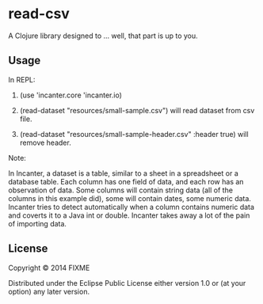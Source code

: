 # read-csv

A Clojure library designed to ... well, that part is up to you.

## Usage
In REPL:
1) (use 'incanter.core
	   'incanter.io)
	   
2) (read-dataset "resources/small-sample.csv") will read dataset from csv file.

3) (read-dataset "resources/small-sample-header.csv" :header true) will remove header.

Note:

 In Incanter, a dataset is a table, similar to a sheet in a spreadsheet or a database 
table. Each column has one field of data, and each row has an observation of data. Some 
columns will contain string data (all of the columns in this example did), some will contain 
dates, some numeric data. Incanter tries to detect automatically when a column contains 
numeric data and coverts it to a Java int or double. Incanter takes away a lot of the pain  
of importing data.


## License

Copyright © 2014 FIXME

Distributed under the Eclipse Public License either version 1.0 or (at
your option) any later version.
